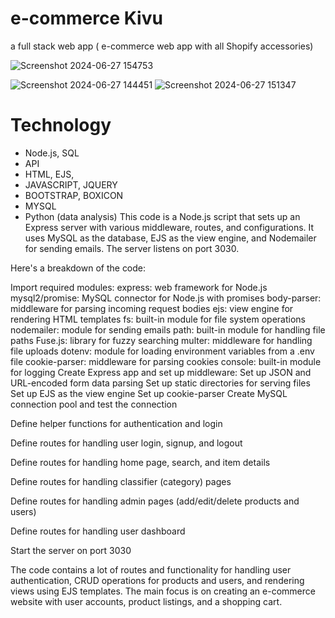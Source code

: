 # e-commerce Kivu
a full stack web app ( e-commerce web app with all Shopify accessories)

![Screenshot 2024-06-27 154753](https://github.com/Prince07746/e-commerceKivu/assets/98363125/e9fd75d5-376e-4d4f-9d50-1323caa8781a)


![Screenshot 2024-06-27 144451](https://github.com/Prince07746/e-commerceKivu/assets/98363125/6bd94d2f-dcb6-4389-9246-fe2a805229f2)
![Screenshot 2024-06-27 151347](https://github.com/Prince07746/e-commerceKivu/assets/98363125/0a92ac6c-25c5-4fb4-8b8c-d32e5a7fdafe)

# Technology 
- Node.js, SQL
- API
- HTML, EJS,
- JAVASCRIPT, JQUERY
- BOOTSTRAP, BOXICON
- MYSQL
- Python (data analysis)
This code is a Node.js script that sets up an Express server with various middleware, routes, and configurations. It uses MySQL as the database, EJS as the view engine, and Nodemailer for sending emails. The server listens on port 3030.

Here's a breakdown of the code:

Import required modules:
express: web framework for Node.js
mysql2/promise: MySQL connector for Node.js with promises
body-parser: middleware for parsing incoming request bodies
ejs: view engine for rendering HTML templates
fs: built-in module for file system operations
nodemailer: module for sending emails
path: built-in module for handling file paths
Fuse.js: library for fuzzy searching
multer: middleware for handling file uploads
dotenv: module for loading environment variables from a .env file
cookie-parser: middleware for parsing cookies
console: built-in module for logging
Create Express app and set up middleware:
Set up JSON and URL-encoded form data parsing
Set up static directories for serving files
Set up EJS as the view engine
Set up cookie-parser
Create MySQL connection pool and test the connection

Define helper functions for authentication and login

Define routes for handling user login, signup, and logout

Define routes for handling home page, search, and item details

Define routes for handling classifier (category) pages

Define routes for handling admin pages (add/edit/delete products and users)

Define routes for handling user dashboard

Start the server on port 3030

The code contains a lot of routes and functionality for handling user authentication, CRUD operations for products and users, and rendering views using EJS templates. The main focus is on creating an e-commerce website with user accounts, product listings, and a shopping cart.
